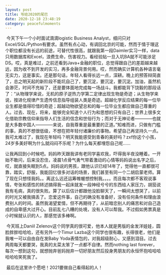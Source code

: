 ```yaml
---
layout: post
title: 写给2020的尾巴
date: 2020-12-18 23:48:19
category: peacefulmoments
---   
```

​	今天下午一个小时面试滴滴logistic Business Analyst，细问只对Excel/SQL/Python有要求。虽然有点心动，有调回北京的可能，然而于情于理这个职位都没有长远的前途，可替代性很高，就跟我第一段Daimler实习一样，data只用数据库和Excel，浪费生命，伤害视力。看经验贴一旦入坑BA就不可能涉足DS。哎，真是难过，之前还看到Java+金融的职位，总觉得跟自己的差距越来越远，因为收不到开发的实习，再多金融背景何用。哎，然而确实计算机各种语言毫无实力，这是事实。还是那句话，年轻人看得长远一点，深耕。晚上的预答辩简直了，总之明天起的新阶段不能坑自己了，要沉淀，要沉淀，要沉淀。加油，虽然机会渺茫，时间不充裕了，还是要体面地完成每一场战斗。我都能背下饶毅的那段话了：“从物理学来说，无机的原子逆热力学第二定律出现生物是奇迹；从生物学来说，按进化规律产生遗传信息指导组装人类是奇迹。超越化学反应结果的每一位毕业生都是值得珍惜的奇迹；超越动物欲望总和的每一位毕业生都应做自己尊重的人。过去、现在，将来，能够完全知道个人行为和思想的只有自己；世界上很多文化借助宗教信仰来指导人们生活的信念和世俗行为；而对于无神论者————也就是大多数中国人————来说，自我尊重是最重要的正道。”知难而进，只做有门槛的事，真的不想很低级，不想在把年轻付诸廉价的事物。希望自己再坚持久一点。我可太难过了，我现在年轻吗？明天我能感受到青春的美好吗？zxf你这个小孩，24岁多美好啊为什么就闷闷不乐呢？为什么每天都埋怨自己呢……

​	让我再回到小时候吧。妈妈昨天跟我讲有老同学喜欢我，吓得我半夜没睡着。一开始不敢问，后来没忍住，凌晨1点骨气勇气带着激动的心情等妈妈说出名字之后，哎，就直接失眠到5点。妈妈说的男孩，跟他认识已经14年了，觉得他一直都很可靠，踏实，舒服，我能回忆很多对话的场景，我们甚至有同一个二胡启蒙老师。算了现在只想怪我妈。。离这么远还运筹帷幄想控制我。。。。而且每次都不客观说事情，夸张和感性的转述搞得我一起床就发一段神经兮兮的东西给人家压力，胡笳说我有毛病，真的很失败。算了以后估计都跟他没脸聊天了，一瞬间太想哭了，以前的时光又被我搞丢了。恋爱这件事，自己的确没有准备好，没有任何条件和理由浪费别人的时间。虽然我渴望爱情，但不再期待了，从前暗恋别人的痛苦和对自己造成的自卑感大过开心。目前乱七八糟的处境，没有人可以帮我。不过假如男票真是小时候就认识的人，那感觉该多棒啊。

​	今天班上Daniil Zelenov这个同学真的很可爱，他本人就是男版的金发洋娃娃，圆脸胖胖哈哈哈，还有另外一个Timur Lazba这个同学也很有趣，长得很老，他们是我唯一可以自由自在发Baby Yoda表情包的，对我超级耐心，又感到泪目。过去两周每天都要哭，我真的太菜太笨了一点都不自律。然而nothing last forever，每次一想到这句，就想抛弃爸妈抛弃一切好朋友然后投身男朋友的永恒怀抱哈哈哈哈哈哈笑死我了。

​	最后在这里许个愿吧！2021要做自己看得起的人！